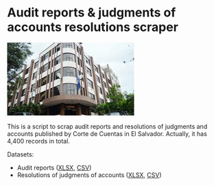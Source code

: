 # Audit reports & judgments of accounts resolutions scraper

![logo](cdec-logo.png)

This is a script to scrap audit reports and resolutions of judgments and accounts published by Corte de Cuentas in El Salvador. Actually, it has 4,400 records in total.

Datasets:

- Audit reports ([XLSX](https://github.com/jailop/audit-reports/raw/master/audit-reports.xlsx), [CSV](https://github.com/jailop/audit-reports/raw/master/audit-reports.csv))
- Resolutions of judgments of accounts ([XLSX](https://github.com/jailop/audit-reports/raw/master/judgments-of-accounts.xlsx), [CSV](https://github.com/jailop/audit-reports/raw/master/judgments-of-accounts.csv))

